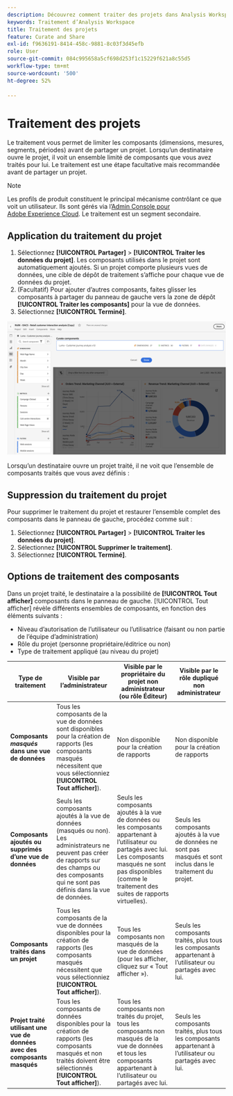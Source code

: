 ```yaml
---
description: Découvrez comment traiter des projets dans Analysis Workspace. Le traitement limite l’accès aux composants avant le partage d’un projet.
keywords: Traitement d’Analysis Workspace
title: Traitement des projets
feature: Curate and Share
exl-id: f9636191-8414-458c-9881-8c03f3d45efb
role: User
source-git-commit: 084c995658a5cf698d253f1c15229f621a8c55d5
workflow-type: tm+mt
source-wordcount: '500'
ht-degree: 52%

---
```


# Traitement des projets

Le traitement vous permet de limiter les composants (dimensions, mesures, segments, périodes) avant de partager un projet. Lorsqu’un destinataire ouvre le projet, il voit un ensemble limité de composants que vous avez traités pour lui. Le traitement est une étape facultative mais recommandée avant de partager un projet.

>[!NOTE]
> Les profils de produit constituent le principal mécanisme contrôlant ce que voit un utilisateur. Ils sont gérés via l’[Admin Console pour Adobe Experience Cloud](https://experienceleague.adobe.com/fr/docs/core-services/interface/administration/admin-tool-experience-cloud). Le traitement est un segment secondaire.

## Application du traitement du projet

1. Sélectionnez **[!UICONTROL Partager]** > **[!UICONTROL Traiter les données du projet]**.
Les composants utilisés dans le projet sont automatiquement ajoutés.
Si un projet comporte plusieurs vues de données, une cible de dépôt de traitement s’affiche pour chaque vue de données du projet.
1. (Facultatif) Pour ajouter d’autres composants, faites glisser les composants à partager du panneau de gauche vers la zone de dépôt **[!UICONTROL Traiter les composants]** pour la vue de données.
1. Sélectionnez **[!UICONTROL Terminé]**.

<!--
Curation can also be applied from the [!UICONTROL Share] menu by selecting **[!UICONTROL Curate and Share]**. This option automatically curates the project to the components in use in the project. You can add additional components following the steps above.
-->

![Fenêtre Traiter les composants présentant les composants utilisés dans le projet.](assets/curation-field.png)

Lorsqu’un destinataire ouvre un projet traité, il ne voit que l’ensemble de composants traités que vous avez définis :


## Suppression du traitement du projet

Pour supprimer le traitement du projet et restaurer l’ensemble complet des composants dans le panneau de gauche, procédez comme suit :

1. Sélectionnez **[!UICONTROL Partager]** > **[!UICONTROL Traiter les données du projet]**.
1. Sélectionnez **[!UICONTROL Supprimer le traitement]**.
1. Sélectionnez **[!UICONTROL Terminé]**.

## Options de traitement des composants

Dans un projet traité, le destinataire a la possibilité de **[!UICONTROL Tout afficher]** composants dans le panneau de gauche. [!UICONTROL Tout afficher] révèle différents ensembles de composants, en fonction des éléments suivants :

* Niveau d’autorisation de l’utilisateur ou l’utilisatrice (faisant ou non partie de l’équipe d’administration)
* Rôle du projet (personne propriétaire/éditrice ou non)
* Type de traitement appliqué (au niveau du projet)

| Type de traitement | Visible par l’administrateur | Visible par le propriétaire du projet non administrateur (ou rôle Éditeur) | Visible par le rôle dupliqué non administrateur |
| --- | --- | --- | --- |
| **Composants *masqués* dans une vue de données** | Tous les composants de la vue de données sont disponibles pour la création de rapports (les composants masqués nécessitent que vous sélectionniez **[!UICONTROL Tout afficher]**). | Non disponible pour la création de rapports | Non disponible pour la création de rapports |
| **Composants ajoutés ou supprimés d’une vue de données** | Seuls les composants ajoutés à la vue de données (masqués ou non). Les administrateurs ne peuvent pas créer de rapports sur des champs ou des composants qui ne sont pas définis dans la vue de données. | Seuls les composants ajoutés à la vue de données ou les composants appartenant à l’utilisateur ou partagés avec lui. Les composants masqués ne sont pas disponibles (comme le traitement des suites de rapports virtuelles). | Seuls les composants ajoutés à la vue de données ne sont pas masqués et sont inclus dans le traitement du projet. |
| **Composants traités dans un projet** | Tous les composants de la vue de données disponibles pour la création de rapports (les composants masqués nécessitent que vous sélectionniez **[!UICONTROL Tout afficher]**). | Tous les composants non masqués de la vue de données (pour les afficher, cliquez sur « Tout afficher »). | Seuls les composants traités, plus tous les composants appartenant à lʼutilisateur ou partagés avec lui. |
| **Projet traité utilisant une vue de données avec des composants masqués** | Tous les composants de données disponibles pour la création de rapports (les composants masqués et non traités doivent être sélectionnés **[!UICONTROL Tout afficher]**). | Tous les composants non traités du projet, tous les composants non masqués de la vue de données et tous les composants appartenant à lʼutilisateur ou partagés avec lui. | Seuls les composants traités, plus tous les composants appartenant à lʼutilisateur ou partagés avec lui. |
